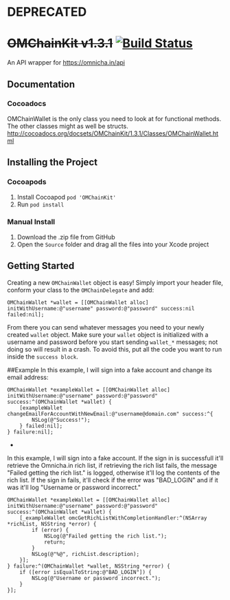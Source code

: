 # DEPRECATED

# ~~OMChainKit v1.3.1~~ [![Build Status](https://travis-ci.org/ZaneH/OMChainKit.svg?branch=master)](https://travis-ci.org/ZaneH/OMChainKit)
An API wrapper for https://omnicha.in/api

## Documentation

### Cocoadocs
OMChainWallet is the only class you need to look at for functional methods. The other classes might as well be structs.
http://cocoadocs.org/docsets/OMChainKit/1.3.1/Classes/OMChainWallet.html

## Installing the Project

### Cocoapods
1. Install Cocoapod `pod 'OMChainKit'`
2. Run `pod install`

### Manual Install
1. Download the .zip file from GitHub
2. Open the `Source` folder and drag all the files into your Xcode project

## Getting Started
Creating a new `OMChainWallet` object is easy! Simply import your header file, conform your class to the `OMChainDelegate` and add:
```objc
OMChainWallet *wallet = [[OMChainWallet alloc] initWithUsername:@"username" password:@"password" success:nil failed:nil];
```
From there you can send whatever messages you need to your newly created `wallet` object. Make sure your `wallet` object is initialized with a username and password before you start sending `wallet_*` messages; not doing so will result in a crash. To avoid this, put all the code you want to run inside the `success block`.

##Example
In this example, I will sign into a fake account and change its email address:
```objc
OMChainWallet *exampleWallet = [[OMChainWallet alloc] initWithUsername:@"username" password:@"password" success:^(OMChainWallet *wallet) {
	[exampleWallet changeEmailForAccountWithNewEmail:@"username@domain.com" success:^{
		NSLog(@"Success!");
	} failed:nil];
} failure:nil];
```
-
In this example, I will sign into a fake account. If the sign in is successfull it'll retrieve the Omnicha.in rich list, if retrieving the rich list fails, the message "Failed getting the rich list." is logged, otherwise it'll log the contents of the rich list. If the sign in fails, it'll check if the error was "BAD_LOGIN" and if it was it'll log "Username or password incorrect."
```objc
OMChainWallet *exampleWallet = [[OMChainWallet alloc] initWithUsername:@"username" password:@"password" success:^(OMChainWallet *wallet) {
	[_exampleWallet omcGetRichListWithCompletionHandler:^(NSArray *richList, NSString *error) {
		if (error) {
			NSLog(@"Failed getting the rich list.");
			return;
		}
		NSLog(@"%@", richList.description);
	}];
} failure:^(OMChainWallet *wallet, NSString *error) {
	if ([error isEqualToString:@"BAD_LOGIN"]) {
		NSLog(@"Username or password incorrect.");
	}
}];
```

